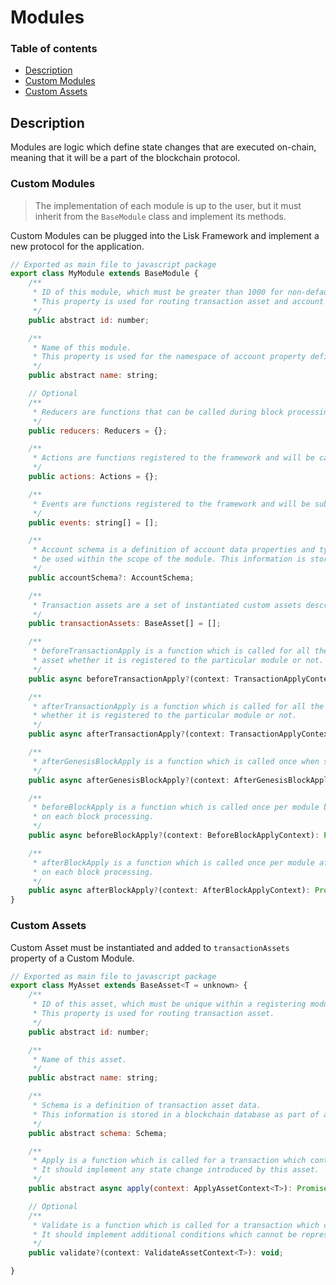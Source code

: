 # Modules

### Table of contents

- [Description](#description)
- [Custom Modules](#custom-modules)
- [Custom Assets](#custom-assets)

## Description

Modules are logic which define state changes that are executed on-chain, meaning that it will be a part of the blockchain protocol.

### Custom Modules

> The implementation of each module is up to the user, but it must inherit from the `BaseModule` class and implement its methods.

Custom Modules can be plugged into the Lisk Framework and implement a new protocol for the application.

```js
// Exported as main file to javascript package
export class MyModule extends BaseModule {
    /**
     * ID of this module, which must be greater than 1000 for non-default modules and unique across the application.
     * This property is used for routing transaction asset and account schema field number.
     */
    public abstract id: number;

    /**
     * Name of this module.
     * This property is used for the namespace of account property defined in this module.
     */
    public abstract name: string;

    // Optional
    /**
     * Reducers are functions that can be called during block processing from other modules.
     */
    public reducers: Reducers = {};

    /**
     * Actions are functions registered to the framework and will be callable from the plugins.
     */
    public actions: Actions = {};

    /**
     * Events are functions registered to the framework and will be subscribable from the plugins.
     */
    public events: string[] = [];

    /**
     * Account schema is a definition of account data properties and types, that is intended to
     * be used within the scope of the module. This information is stored in a blockchain database.
     */
    public accountSchema?: AccountSchema;

    /**
     * Transaction assets are a set of instantiated custom assets described below.
     */
    public transactionAssets: BaseAsset[] = [];

    /**
     * beforeTransactionApply is a function which is called for all the transactions before applying
     * asset whether it is registered to the particular module or not.
     */
    public async beforeTransactionApply?(context: TransactionApplyContext): Promise<void>;

    /**
     * afterTransactionApply is a function which is called for all the transactions after applying asset
     * whether it is registered to the particular module or not.
     */
    public async afterTransactionApply?(context: TransactionApplyContext): Promise<void>;

    /**
     * afterGenesisBlockApply is a function which is called once when starting a blockchain.
     */
    public async afterGenesisBlockApply?(context: AfterGenesisBlockApplyContext): Promise<void>;

    /**
     * beforeBlockApply is a function which is called once per module before starting the state changes
     * on each block processing.
     */
    public async beforeBlockApply?(context: BeforeBlockApplyContext): Promise<void>;

    /**
     * afterBlockApply is a function which is called once per module after all the state changes
     * on each block processing.
     */
	public async afterBlockApply?(context: AfterBlockApplyContext): Promise<void>;
}
```

### Custom Assets

Custom Asset must be instantiated and added to `transactionAssets` property of a Custom Module.

```js
// Exported as main file to javascript package
export class MyAsset extends BaseAsset<T = unknown> {
    /**
     * ID of this asset, which must be unique within a registering module.
     * This property is used for routing transaction asset.
     */
    public abstract id: number;

    /**
     * Name of this asset.
     */
    public abstract name: string;

    /**
     * Schema is a definition of transaction asset data.
     * This information is stored in a blockchain database as part of a transaction.
     */
	public abstract schema: Schema;

    /**
     * Apply is a function which is called for a transaction which contains this asset.
     * It should implement any state change introduced by this asset.
     */
    public abstract async apply(context: ApplyAssetContext<T>): Promise<void>;

    // Optional
    /**
     * Validate is a function which is called for a transaction which contains this asset.
     * It should implement additional conditions which cannot be represented by the schema.
     */
	public validate?(context: ValidateAssetContext<T>): void;

}
```
